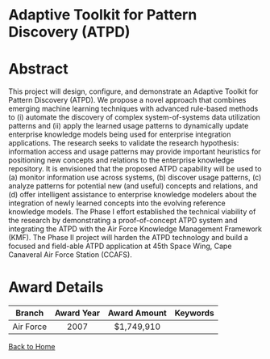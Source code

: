 
Adaptive Toolkit for Pattern Discovery (ATPD)
=============================================

# Abstract


This project will design, configure, and demonstrate an Adaptive Toolkit for Pattern Discovery (ATPD).  We propose a novel approach that combines emerging machine learning techniques with advanced rule-based methods to (i) automate the discovery of complex system-of-systems data utilization patterns and (ii) apply the learned usage patterns to dynamically update enterprise knowledge models being used for enterprise integration applications.  The research seeks to validate the research hypothesis: information access and usage patterns may provide important heuristics for positioning new concepts and relations to the enterprise knowledge repository.  It is envisioned that the proposed ATPD capability will be used to (a) monitor information use across systems, (b) discover usage patterns, (c) analyze patterns for potential new (and useful) concepts and relations, and (d) offer intelligent assistance to enterprise knowledge modelers about the integration of newly learned concepts into the evolving reference knowledge models.   The Phase I effort established the technical viability of the research by demonstrating a proof-of-concept ATPD system and integrating the ATPD with the Air Force Knowledge Management Framework (KMF).  The Phase II project will harden the ATPD technology and build a focused and field-able ATPD application at 45th Space Wing, Cape Canaveral Air Force Station (CCAFS).  

# Award Details

|Branch|Award Year|Award Amount|Keywords|
| :---: | :---: | :---: | :---: |
|Air Force|2007|$1,749,910||
  
  


[Back to Home](https://github.com/chrischow/dod_sbir_awards/CC/#1293)